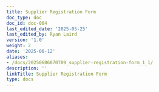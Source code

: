 ```yaml
---
title: Supplier Registration Form
doc_type: doc
doc_id: doc-064
last_edited_date: '2025-05-25'
last_edited_by: Ryan Laird
version: '1.0'
weight: 2
date: '2025-06-12'
aliases:
- /docs/20250606070709_supplier-registration-form_1_1/
description: ''
linkTitle: Supplier Registration Form
type: docs
---
```


